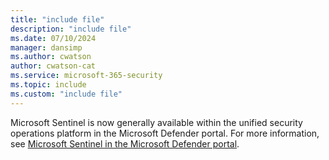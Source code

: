 ```yaml
---
title: "include file" 
description: "include file" 
ms.date: 07/10/2024
manager: dansimp
ms.author: cwatson
author: cwatson-cat
ms.service: microsoft-365-security
ms.topic: include
ms.custom: "include file"
---
```


Microsoft Sentinel is now generally available within the unified security operations platform in the Microsoft Defender portal. For more information, see [Microsoft Sentinel in the Microsoft Defender portal](https://go.microsoft.com/fwlink/p/?linkid=2263690).
